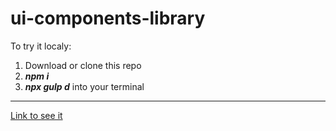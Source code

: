 # ui-components-library

To try it localy:

1. Download or clone this repo
2. **_npm i_**
3. **_npx gulp d_** into your terminal

---

[Link to see it](https://stan0men.github.io/UI_library/dist/)
